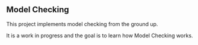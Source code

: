 ## Model Checking

This project implements model checking from the ground up.

It is a work in progress and the goal is to learn how Model Checking works.

